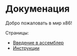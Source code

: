 # Докуменация

Добро пожаловать в мир x86!

Страницы:

* [Введение в ассемблер](start.md)
* [Инструкции](commands.md)
